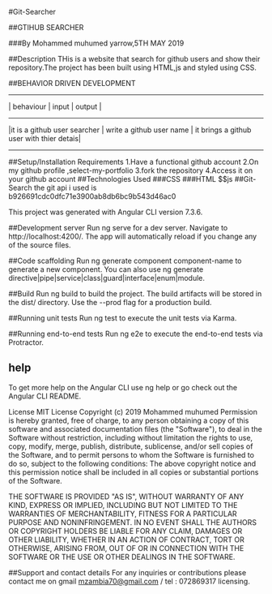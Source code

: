 #Git-Searcher

##GTIHUB SEARCHER

###By Mohammed muhumed yarrow,5TH MAY 2019

##Description
THis is a website that search for github users and show their repository.The project has been built using HTML,js and styled using CSS.

##BEHAVIOR DRIVEN DEVELOPMENT
_______________________________________________________________________________________________________
| behaviour                    |  input                     |   output                                |
_______________________________________________________________________________________________________
|it is a github user searcher  |   write a github user name | it brings a github user with thier detais|
________________________________________________________________________________________________________

##Setup/Installation Requirements
1.Have a functional github account
2.On my github profile ,select-my-portfolio
3.fork the repository
4.Access it on your github account
##Technologies Used
###CSS
###HTML
$$js
##Git-Search
the git api i used is b926691cdc0dfc71e3900ab8db6bc9b543d46ac0

This project was generated with Angular CLI version 7.3.6.

##Development server
Run ng serve for a dev server. Navigate to http://localhost:4200/. The app will automatically reload if you change any of the source files.

##Code scaffolding
Run ng generate component component-name to generate a new component. You can also use ng generate directive|pipe|service|class|guard|interface|enum|module.

##Build
Run ng build to build the project. The build artifacts will be stored in the dist/ directory. Use the --prod flag for a production build.

##Running unit tests
Run ng test to execute the unit tests via Karma.

##Running end-to-end tests
Run ng e2e to execute the end-to-end tests via Protractor.

## help
To get more help on the Angular CLI use ng help or go check out the Angular CLI README.

License
MIT License
Copyright (c) 2019 Mohammed muhumed Permission is hereby granted, free of charge, to any person obtaining a copy of this software and associated documentation files (the "Software"), to deal in the Software without restriction, including without limitation the rights to use, copy, modify, merge, publish, distribute, sublicense, and/or sell copies of the Software, and to permit persons to whom the Software is furnished to do so, subject to the following conditions:
The above copyright notice and this permission notice shall be included in all copies or substantial portions of the Software.

THE SOFTWARE IS PROVIDED "AS IS", WITHOUT WARRANTY OF ANY KIND, EXPRESS OR IMPLIED, INCLUDING BUT NOT LIMITED TO THE WARRANTIES OF MERCHANTABILITY, FITNESS FOR A PARTICULAR PURPOSE AND NONINFRINGEMENT. IN NO EVENT SHALL THE AUTHORS OR COPYRIGHT HOLDERS BE LIABLE FOR ANY CLAIM, DAMAGES OR OTHER LIABILITY, WHETHER IN AN ACTION OF CONTRACT, TORT OR OTHERWISE, ARISING FROM, OUT OF OR IN CONNECTION WITH THE SOFTWARE OR THE USE OR OTHER DEALINGS IN THE SOFTWARE.

##Support and contact details
For any inquiries or contributions please contact me on gmail mzambia70@gmail.com / tel : 072869317 licensing.
